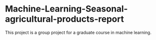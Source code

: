 # Machine-Learning-Seasonal-agricultural-products-report
This project is a group project for a graduate course in machine learning.
